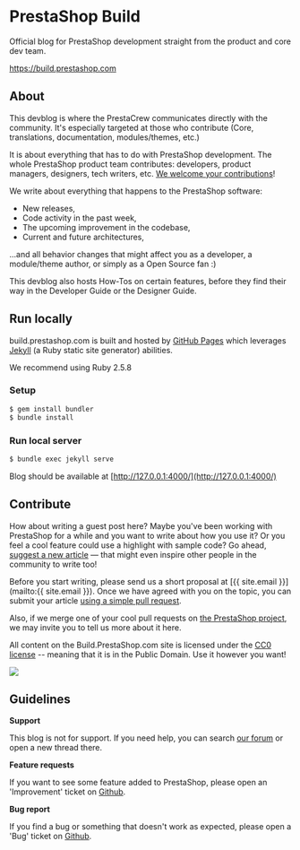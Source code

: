 # PrestaShop Build

Official blog for PrestaShop development straight from the product and core dev team.

https://build.prestashop.com

## About

This devblog is where the PrestaCrew communicates directly with the community. It's especially targeted at those who contribute (Core, translations, documentation, modules/themes, etc.)

It is about everything that has to do with PrestaShop development. The whole PrestaShop product team contributes: developers, product managers, designers, tech writers, etc. [We welcome your contributions](#contribute)!

We write about everything that happens to the PrestaShop software:

* New releases,
* Code activity in the past week,
* The upcoming improvement in the codebase, 
* Current and future architectures, 

...and all behavior changes that might affect you as a developer, a module/theme author, or simply as a Open Source fan :)

This devblog also hosts How-Tos on certain features, before they find their way in the Developer Guide or the Designer Guide.

## Run locally

build.prestashop.com is built and hosted by [GitHub Pages](https://github.com/github/pages-gem) which leverages [Jekyll](https://jekyllrb.com/) (a Ruby static site generator) abilities.

We recommend using Ruby 2.5.8

### Setup

```bash
$ gem install bundler
$ bundle install
```

### Run local server

```bash
$ bundle exec jekyll serve
```

Blog should be available at [http://127.0.0.1:4000/](http://127.0.0.1:4000/)

## Contribute

How about writing a guest post here? Maybe you've been working with PrestaShop for a while and you want to write about how you use it? Or you feel a cool feature could use a highlight with sample code? Go ahead, [suggest a new article](http://build.prestashop.com/howtos/misc/how-to-write-on-this-blog/) — that might even inspire other people in the community to write too!

Before you start writing, please send us a short proposal at [{{ site.email }}](mailto:{{ site.email }}). Once we have agreed with you on the topic, you can submit your article [using a simple pull request](https://github.com/PrestaShop/prestashop.github.io).

Also, if we merge one of your cool pull requests on [the PrestaShop project](http://gihub.com/PrestaShop/PrestaShop), we may invite you to tell us more about it here.

All content on the Build.PrestaShop.com site is licensed under the [CC0 license](https://creativecommons.org/publicdomain/zero/1.0/) -- meaning that it is in the Public Domain. Use it however you want!

<img src="/assets/images/2015/06/cc-zero.png" style="margin-right:auto;margin-left:auto;display:block;" />
</div>

## Guidelines

**Support**

This blog is not for support. If you need help, you can search [our forum](http://www.prestashop.com/forums) or open a new thread there.

**Feature requests**

If you want to see some feature added to PrestaShop, please open an 'Improvement' ticket on [Github](https://github.com/PrestaShop/PrestaShop/issues/new?template=feature_request.md).

**Bug report**

If you find a bug or something that doesn't work as expected, please open a 'Bug' ticket on [Github](https://github.com/PrestaShop/PrestaShop/issues/new?template=bug_report.md).
